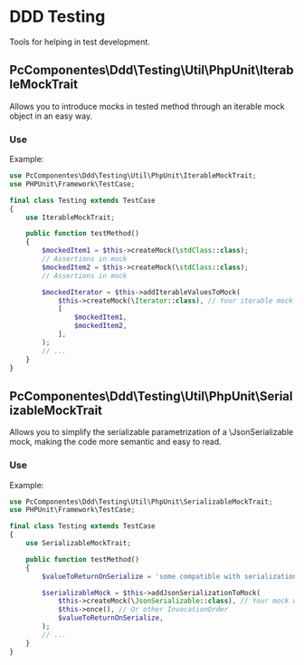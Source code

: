 # DDD Testing
Tools for helping in test development.

## PcComponentes\Ddd\Testing\Util\PhpUnit\IterableMockTrait
Allows you to introduce mocks in tested method through an iterable mock object in an easy way.

### Use
Example:

```php
use PcComponentes\Ddd\Testing\Util\PhpUnit\IterableMockTrait;
use PHPUnit\Framework\TestCase;

final class Testing extends TestCase
{
    use IterableMockTrait;

    public function testMethod()
    {
        $mockedItem1 = $this->createMock(\stdClass::class);
        // Assertions in mock
        $mockedItem2 = $this->createMock(\stdClass::class);
        // Assertions in mock

        $mockedIterator = $this->addIterableValuesToMock(
            $this->createMock(\Iterator::class), // Your iterable mock
            [
                $mockedItem1,
                $mockedItem2,
            ],
        );
        // ...
    }
}
```

## PcComponentes\Ddd\Testing\Util\PhpUnit\SerializableMockTrait
Allows you to simplify the serializable parametrization of a \JsonSerializable mock, making the code more semantic and easy to read.

### Use
Example:

```php
use PcComponentes\Ddd\Testing\Util\PhpUnit\SerializableMockTrait;
use PHPUnit\Framework\TestCase;

final class Testing extends TestCase
{
    use SerializableMockTrait;

    public function testMethod()
    {
        $valueToReturnOnSerialize = 'some compatible with serialization method declared';

        $serializableMock = $this->addJsonSerializationToMock( 
            $this->createMock(\JsonSerializable::class), // Your mock which implements jsonSerialize method 
            $this->once(), // Or other InvocationOrder
            $valueToReturnOnSerialize,
        );
        // ...
    }
}
```
